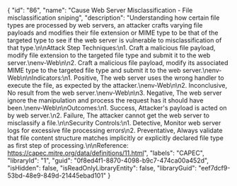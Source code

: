 {
  "id": "86",
  "name": "Cause Web Server Misclassification - File misclassification sniping",
  "description": "Understanding how certain file types are processed by web servers, an attacker crafts varying file payloads and modifies their file extension or MIME type to be that of the targeted type to see if the web server is vulnerable to misclassification of that type.\n\nAttack Step Techniques:\n1.  Craft a malicious file payload, modify file extension to the targeted file type and submit it to the web server.\nenv-Web\n\n2.  Craft a malicious file payload, modify its associated MIME type to the targeted file type and submit it to the web server.\nenv-Web\n\nIndicators:\n1.  Positive,  The web server uses the wrong handler to execute the file, as expected by the attacker.\nenv-Web\n\n2.  Inconclusive,  No result from the web server.\nenv-Web\n\n3.  Negative, The web server ignore the manipulation and process the request has it should have been.\nenv-Web\n\nOutcomes:\n1.  Success,  Attacker's payload is acted on by web server.\n2.   Failure,  The attacker cannot get the web server to misclassify a file.\n\nSecurity Controls:\n1.  Detective,  Monitor web server logs for excessive file processing errors\n2.  Preventative,  Always validate that file content structure matches implicitly or explicitly declared file type as first step of processing.\n\nReference: https://capec.mitre.org/data/definitions/11.html",
  "labels": "CAPEC",
  "libraryId": "1",
  "guid": "0f8ed4f1-8870-4098-b9c7-474ca00a452d",
  "isHidden": false,
  "isReadOnlyLibraryEntity": false,
  "libraryGuid": "eef7dcf9-53bd-48e9-849d-21445ebad101"
}